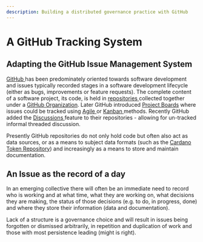 ```yaml
---
description: Building a distributed governance practice with GitHub
---
```


# A GitHub Tracking System

## Adapting the GitHub Issue Management System

[GitHub ](https://github.com/)has been predominately oriented towards software development and issues typically recorded stages in a software development lifecycle \(either as bugs, improvements or feature requests\). The complete content of a software project, its code, is held in [repositories ](https://docs.github.com/en/github/creating-cloning-and-archiving-repositories/creating-a-repository-on-github/about-repositories)collected together under a [GitHub Organization](https://docs.github.com/en/organizations/collaborating-with-groups-in-organizations/about-organizations). Later GitHub introduced [Project Boards](https://docs.github.com/en/issues/organizing-your-work-with-project-boards/managing-project-boards/about-project-boards) where issues could be tracked using [Agile ](https://en.wikipedia.org/wiki/Agile_software_development)or [Kanban ](https://en.wikipedia.org/wiki/Kanban_%28development%29)methods. Recently GitHub added the [Discussions ](https://docs.github.com/en/discussions)feature to their repositories - allowing for un-tracked informal threaded discussion.

Presently GitHub repositories do not only hold code but often also act as data sources, or as a means to subject data formats \(such as the [Cardano Token Repository](https://github.com/cardano-foundation/cardano-token-registry)\) and increasingly as a means to store and maintain documentation. 

## An Issue as the record of a day

In an emerging collective there will often be an immediate need to record who is working and at what time, what they are working on, what decisions they are making, the status of those decisions \(e.g. to do, in progress, done\) and where they store their information \(data and documentation\).

Lack of a structure is a governance choice and will result in issues being forgotten or dismissed arbitrarily, in repetition and duplication of work and those with most persistence leading \(might is right\).

















